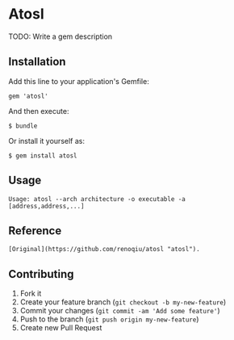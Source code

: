 # Atosl

TODO: Write a gem description

## Installation

Add this line to your application's Gemfile:

    gem 'atosl'

And then execute:

    $ bundle

Or install it yourself as:

    $ gem install atosl

## Usage

    Usage: atosl --arch architecture -o executable -a [address,address,...]

## Reference

    [Original](https://github.com/renoqiu/atosl "atosl").

## Contributing

1. Fork it
2. Create your feature branch (`git checkout -b my-new-feature`)
3. Commit your changes (`git commit -am 'Add some feature'`)
4. Push to the branch (`git push origin my-new-feature`)
5. Create new Pull Request
